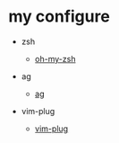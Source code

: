 # my configure

* zsh
	* [oh-my-zsh](https://github.com/ohmyzsh/ohmyzsh)

* ag
	* [ag](https://github.com/ggreer/the_silver_searcher)

* vim-plug
	* [vim-plug](https://github.com/junegunn/vim-plug)
